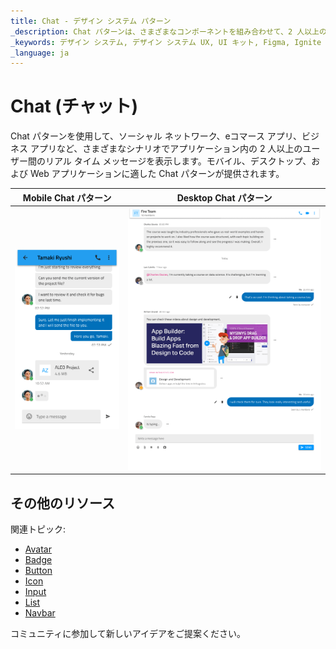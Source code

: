 ```yaml
---
title: Chat - デザイン システム パターン
_description: Chat パターンは、さまざまなコンポーネントを組み合わせて、2 人以上の間でリアルタイムのメッセージを表示します。
_keywords: デザイン システム, デザイン システム UX, UI キット, Figma, Ignite UI for Angular, Angular, Angular デザイン システム, Figma からコードをエクスポート, Angular 用のデザイン キット, Figma HTML, Figma to HTML, Figma UI キット
_language: ja
---
```


# Chat (チャット)

Chat パターンを使用して、ソーシャル ネットワーク、eコマース アプリ、ビジネス アプリなど、さまざまなシナリオでアプリケーション内の 2 人以上のユーザー間のリアル タイム メッセージを表示します。モバイル、デスクトップ、および Web アプリケーションに適した Chat パターンが提供されます。

| Mobile Chat パターン | Desktop Chat パターン |
| ------------------- | -------------------- |
| <img class="responsive-img" src="../images/chat_mobile_demo.png" srcset="../images/chat_mobile_demo@2x.png 2x" /> | <img class="responsive-img" src="../images/chat_desktop_demo.png" srcset="../images/chat_desktop_demo@2x.png 2x" /> |

## その他のリソース

関連トピック:

- [Avatar](../components/avatar.md)
- [Badge](../components/badge.md)
- [Button](../components/button.md)
- [Icon](../components/icon.md)
- [Input](../components/input.md)
- [List](../components/list.md)
- [Navbar](../components/navbar.md)

コミュニティに参加して新しいアイデアをご提案ください。
